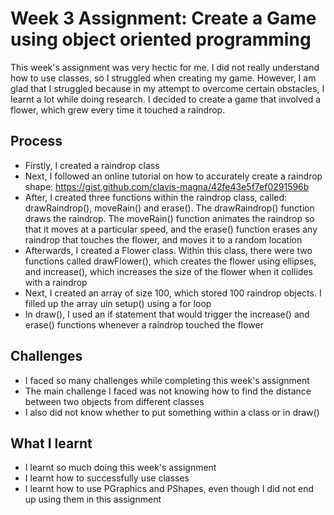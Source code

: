 # Week 3 Assignment: Create a Game using object oriented programming

This week's assignment was very hectic for me. I did not really understand how to use classes, so I struggled when creating my game. However, I am glad that I struggled because in my attempt to overcome certain obstacles, I learnt a lot while doing research. I decided to create a game that involved a flower, which grew every time it touched a raindrop.

## Process

- Firstly, I created a raindrop class
- Next, I followed an online tutorial on how to accurately create a raindrop shape: https://gist.github.com/clavis-magna/42fe43e5f7ef0291596b
- After, I created three functions within the raindrop class, called: drawRaindrop(), moveRain() and erase(). The drawRaindrop() function draws the raindrop. The moveRain() function animates the raindrop so that it moves at a particular speed, and the erase() function erases any raindrop that touches the flower, and moves it to a random location
- Afterwards, I created a Flower class. Within this class, there were two functions called drawFlower(), which creates the flower using ellipses, and increase(), which increases the size of the flower when it collides with a raindrop
- Next, I created an array of size 100, which stored 100 raindrop objects. I filled up the array uin setup() using a for loop
- In draw(), I used an if statement that would trigger the increase() and erase() functions whenever a raindrop touched the flower

## Challenges

- I faced so many challenges while completing this week's assignment
- The main challenge I faced was not knowing how to find the distance between two objects from different classes
- I also did not know whether to put something within a class or in draw()

## What I learnt

- I learnt so much doing this week's assignment
- I learnt how to successfully use classes
- I learnt how to use PGraphics and PShapes, even though I did not end up using them in this assignment

